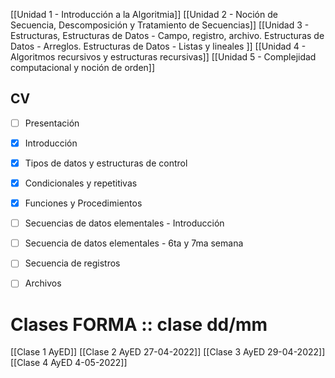 [[Unidad 1 - Introducción a la Algoritmia]]
[[Unidad 2 - Noción de Secuencia, Descomposición y Tratamiento de Secuencias]]
[[Unidad 3 - Estructuras, Estructuras de Datos - Campo, registro, archivo. Estructuras de Datos - Arreglos. Estructuras de Datos - Listas y lineales ]]
[[Unidad 4 - Algoritmos recursivos y estructuras recursivas]]
[[Unidad 5 - Complejidad computacional y noción de orden]]


## CV
- [ ] Presentación
- [x] Introducción 
- [x] Tipos de datos y estructuras de control 
- [x] Condicionales y repetitivas 
- [x] Funciones y Procedimientos 
- [ ] Secuencias de datos elementales - Introducción 
- [ ] Secuencia de datos elementales - 6ta y 7ma semana 
- [ ] Secuencia de registros 
- [ ] Archivos 



# Clases FORMA :: clase dd/mm
[[Clase 1 AyED]]
[[Clase 2 AyED 27-04-2022]]
[[Clase 3 AyED 29-04-2022]]
[[Clase 4 AyED 4-05-2022]]







